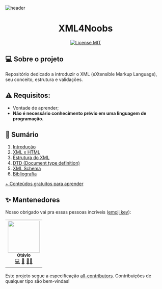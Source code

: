 ![header](https://github.com/andreluispy/assembly4noobs/blob/main/header-4noobs.svg)

<h1 align="center">XML4Noobs</h1>

<p align="center">
  <a href="https://opensource.org/licenses/MIT">
    <img src="https://img.shields.io/badge/License-MIT-blue.svg" alt="License MIT">
  </a>
</p>

<h2>💻 Sobre o projeto</h2>

Repositório dedicado a introduzir o XML (eXtensible Markup Language), seu conceito, estrutura e validações.

<h2>⚠️ Requisitos:</h2>

* Vontade de aprender;
* **Não é necessário conhecimento prévio em uma linguagem de programação.**

<h2>📌 Sumário</h2>

1. [Introdução](introducao.md)
2. [XML x HTML](xmlhtml.md)
3. [Estrutura do XML](estrutura.md)
4. [DTD (Document type definition)](dtd.md)
5. [XML Schema](xmlschema.md)
6. [Bibliografia](bibliografia.md)

[+ Conteúdos gratuitos para aprender](https://github.com/he4rt/4noobs)

<h2>✨ Mantenedores</h2>

Nosso obrigado vai pra essas pessoas incríveis ([emoji key](https://allcontributors.org/docs/en/emoji-key)):

<!-- ALL-CONTRIBUTORS-LIST:START - Do not remove or modify this section -->
<!-- prettier-ignore-start -->
<!-- markdownlint-disable -->
<table>
  <tr>
    <td align="center"><a href="https://otavio.site"><img src="https://avatars.githubusercontent.com/u/40401779?v=4" width="100px;" alt=""/><br /><sub><b>Otávio</b></sub></a><br /><a href="https://github.com/atomotavio/XML4noobs/commits?author=atomotavio" title="Code">💻</a> <a href="#maintenance-atomotavio" title="Maintenance">🚧</a> <a href="#ideas-atomotavio" title="Ideas, Planning, & Feedback">🤔</a><a href="https://github.com/atomotaviot/XML4noobs/pulls?q=is%3Apr+reviewed-by%3Aatomotavio" title="Reviewed Pull Requests">👀</a></td>
  </tr>
  
</table>

<!-- markdownlint-enable -->
<!-- prettier-ignore-end -->

<!-- ALL-CONTRIBUTORS-LIST:END -->

Este projeto segue a especificação [all-contributors](https://github.com/all-contributors/all-contributors).
Contribuições de qualquer tipo são bem-vindas!
